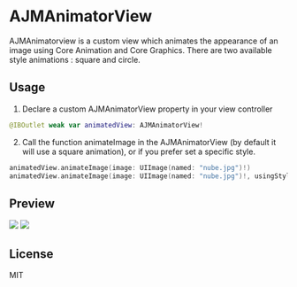 # AJMAnimatorView

AJMAnimatorview is a custom view which animates the appearance of an image using Core Animation and Core Graphics. There are two available style animations : square and circle.

## Usage

1. Declare a custom AJMAnimatorView property in your view controller

```swift
@IBOutlet weak var animatedView: AJMAnimatorView!
```

2. Call the function animateImage in the AJMAnimatorView (by default it will use a square animation), or if you prefer set a specific style.

```swift
animatedView.animateImage(image: UIImage(named: "nube.jpg")!)
animatedView.animateImage(image: UIImage(named: "nube.jpg")!, usingStyle:  AJMAnimatorStyle.Circle)
```

## Preview
![](https://media.giphy.com/media/sTDVenUXZaVLq/giphy.gif)
![](https://media.giphy.com/media/26n6GhdCWr7Ejpy3m/giphy.gif)

## License
MIT
